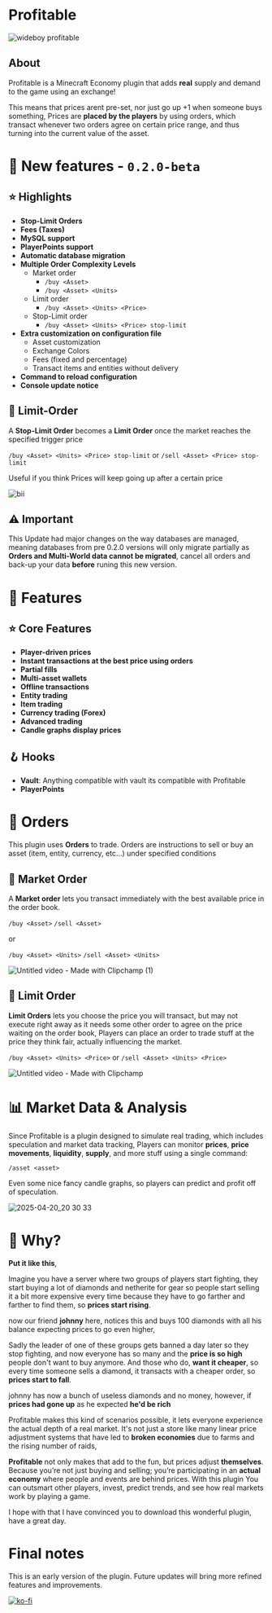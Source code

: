 # Profitable

![wideboy profitable](https://github.com/user-attachments/assets/ba556248-c80e-4241-91cd-cc5accb431d5)


## About
Profitable is a Minecraft Economy plugin that adds **real** supply and demand to the game using an exchange!

This means that prices arent pre-set, nor just go up +1 when someone buys something,
Prices are **placed by the players** by using orders, which transact whenever two orders agree on certain price range, and thus turning into the current value of the asset.

# 🔖 New features - `0.2.0-beta`
## ⭐️ Highlights
- **Stop-Limit Orders**
- **Fees (Taxes)**
- **MySQL support**
- **PlayerPoints support**
- **Automatic database migration**
- **Multiple Order Complexity Levels**
    - Market order
      - `/buy <Asset>`
      - `/buy <Asset> <Units>`
    - Limit order
      - `/buy <Asset> <Units> <Price>`
    - Stop-Limit order
      - `/buy <Asset> <Units> <Price> stop-limit`
- **Extra customization on configuration file**
    - Asset customization
    - Exchange Colors
    - Fees (fixed and percentage)
    - Transact items and entities without delivery
- **Command to reload configuration**
- **Console update notice**

## 📑 Limit-Order

A **Stop-Limit Order** becomes a **Limit Order** once the market reaches the specified trigger price

``/buy <Asset> <Units> <Price> stop-limit`` or ``/sell <Asset> <Price> stop-limit``

Useful if you think Prices will keep going up after a certain price

![bii](https://github.com/user-attachments/assets/79c4bc07-290e-42e7-a194-05c332c7d328)

## ⚠️ Important

This Update had major changes on the way databases are managed, meaning databases from pre 0.2.0 versions will only migrate partially as **Orders and Multi-World data cannot be migrated**, cancel all orders and back-up your data **before** runing this new version.

# 📌 Features

## ⭐️ Core Features
- **Player-driven prices**
- **Instant transactions at the best price using orders**
- **Partial fills**
- **Multi-asset wallets**
- **Offline transactions**
- **Entity trading**
- **Item trading**
- **Currency trading (Forex)**
- **Advanced trading**
- **Candle graphs display prices**

## 🪝 Hooks
- **Vault**: Anything compatible with vault its compatible with Profitable
- **PlayerPoints**

# 📑 Orders
This plugin uses **Orders** to trade.
Orders are instructions to sell or buy an asset (item, entity, currency, etc...) under specified conditions

## 📗 Market Order

A **Market order** lets you transact immediately with the best available price in the order book.

``/buy <Asset>``
``/sell <Asset>``

or

``/buy <Asset> <Units>``
``/sell <Asset> <Units>``

![Untitled video - Made with Clipchamp (1)](https://github.com/user-attachments/assets/79305223-eb12-4910-af62-429dc131a6dd)

## 📘 Limit Order

**Limit Orders** lets you choose the price you will transact, but may not execute right away as it needs some other order to agree on the price waiting on the order book, Players can place an order to trade stuff at the price they think fair, actually influencing the market.

``/buy <Asset> <Units> <Price>`` or ``/sell <Asset> <Units> <Price>``

![Untitled video - Made with Clipchamp](https://github.com/user-attachments/assets/c091b8f5-9f20-44d2-bd6f-17b3ca0171b3)




# 📊 Market Data & Analysis

Since Profitable is a plugin designed to simulate real trading, which includes speculation and market data tracking,
Players can monitor **prices**, **price movements**, **liquidity**, **supply**, and more stuff using a single command:

``/asset <asset>``

Even some nice fancy candle graphs, so players can predict and profit off of speculation.

![2025-04-20_20 30 33](https://github.com/user-attachments/assets/7a7d318c-c17d-4f68-b403-386a3527d711)


# 💸 Why?

**Put it like this**, 

Imagine you have a server where two groups of players start fighting, they start buying a lot of diamonds and netherite for gear so people start selling it a bit more expensive every time because they have to go farther and farther to find them, so **prices start rising**.

now our friend **johnny** here, notices this and buys 100 diamonds with all his balance expecting prices to go even higher,

Sadly the leader of one of these groups gets banned a day later so they stop fighting, and now everyone has so many and the **price is so high** people don't want to buy anymore. 
And those who do, **want it cheaper**, so every time someone sells a diamond, it transacts with a cheaper order, so **prices start to fall**.

johnny has now a bunch of useless diamonds and no money,
however, if **prices had gone up** as he expected **he'd be rich**

Profitable makes this kind of scenarios possible, it lets everyone experience the actual depth of a real market. It's not just a store like many linear price adjustment systems that have led to **broken economies** due to farms and the rising number of raids, 
 
**Profitable** not only makes that add to the fun, but prices adjust **themselves**. 
Because you’re not just buying and selling; you’re participating in an **actual economy** where people and events are behind prices.
With this plugin You can outsmart other players, invest, predict trends, and see how real markets work by playing a game.


I hope with that I have convinced you to download this wonderful plugin, have a great day.


# Final notes

This is an early version of the plugin. Future updates will bring more refined features and improvements.

[![ko-fi](https://ko-fi.com/img/githubbutton_sm.svg)](https://ko-fi.com/V7V110GP3T)
